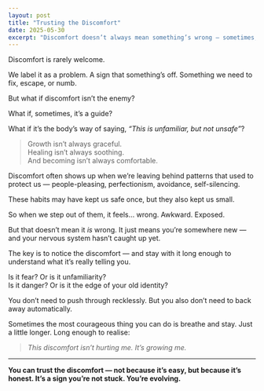 ```yaml
---
layout: post
title: "Trusting the Discomfort"
date: 2025-05-30
excerpt: "Discomfort doesn’t always mean something’s wrong — sometimes, it’s the feeling of growth unfolding in real time."
---
```


Discomfort is rarely welcome.

We label it as a problem. A sign that something’s off. Something we need to fix, escape, or numb.

But what if discomfort isn’t the enemy?

What if, sometimes, it’s a guide?

What if it’s the body’s way of saying, *“This is unfamiliar, but not unsafe”*?

> Growth isn’t always graceful.  
> Healing isn’t always soothing.  
> And becoming isn’t always comfortable.

Discomfort often shows up when we’re leaving behind patterns that used to protect us — people-pleasing, perfectionism, avoidance, self-silencing.

These habits may have kept us safe once, but they also kept us small.

So when we step out of them, it feels… wrong. Awkward. Exposed.

But that doesn’t mean it *is* wrong. It just means you’re somewhere new — and your nervous system hasn’t caught up yet.

The key is to notice the discomfort — and stay with it long enough to understand what it’s really telling you.

Is it fear? Or is it unfamiliarity?  
Is it danger? Or is it the edge of your old identity?

You don’t need to push through recklessly. But you also don’t need to back away automatically.

Sometimes the most courageous thing you can do is breathe and stay. Just a little longer. Long enough to realise:

> *This discomfort isn’t hurting me. It’s growing me.*

---

**You can trust the discomfort — not because it’s easy, but because it’s honest. It’s a sign you’re not stuck. You’re evolving.**

